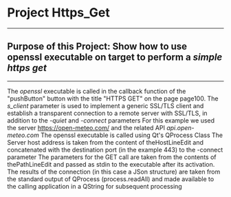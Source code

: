 # Project **Https_Get**
***
## Purpose of this Project: Show how to use **openssl executable** on target to perform a *simple https get*
***
The *openssl* executable is called in the callback function of the "pushButton" button with the title "HTTPS GET" on the page page100.
The *s_client* parameter is used to implement a generic SSL/TLS client and establish a transparent connection to a remote server with SSL/TLS, in addition to the *-quiet* and *-connect* parameters
For this example we used the server https://open-meteo.com/ and the related API *api.open-meteo.com*
The openssl executable is called using Qt's QProcess Class
The Server host address is taken from the content of theHostLineEdit and concatenated with the destination port (in the example 443) to the -connect parameter
The parameters for the GET call are taken from the contents of thePathLineEdit and passed as stdin to the executable after its activation.
The results of the connection (in this case a JSon structure) are taken from the standard output of QProcess (process.readAll) and made available to the calling application in a QString for subsequent processing
